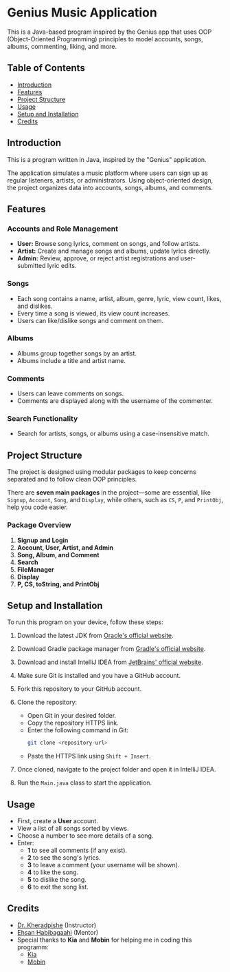 # Genius Music Application

This is a Java-based program inspired by the Genius app that uses OOP (Object-Oriented Programming) principles to model accounts, songs, albums, commenting, liking, and more.

## Table of Contents

- [Introduction](#introduction)
- [Features](#features)
- [Project Structure](#project-structure)
- [Usage](#usage)
- [Setup and Installation](#setup-and-installation)
- [Credits](#credits)

## Introduction

This is a program written in Java, inspired by the "Genius" application.

The application simulates a music platform where users can sign up as regular listeners, artists, or administrators. Using object-oriented design, the project organizes data into accounts, songs, albums, and comments.

## Features

### **Accounts and Role Management**
- **User:** Browse song lyrics, comment on songs, and follow artists.
- **Artist:** Create and manage songs and albums, update lyrics directly.
- **Admin:** Review, approve, or reject artist registrations and user-submitted lyric edits.

### **Songs**
- Each song contains a name, artist, album, genre, lyric, view count, likes, and dislikes.
- Every time a song is viewed, its view count increases.
- Users can like/dislike songs and comment on them.

### **Albums**
- Albums group together songs by an artist.
- Albums include a title and artist name.

### **Comments**
- Users can leave comments on songs.
- Comments are displayed along with the username of the commenter.

### **Search Functionality**
- Search for artists, songs, or albums using a case-insensitive match.

## Project Structure

The project is designed using modular packages to keep concerns separated and to follow clean OOP principles.

There are **seven main packages** in the project—some are essential, like `Signup`, `Account`, `Song`, and `Display`, while others, such as `CS`, `P`, and `PrintObj`, help you code easier.

### **Package Overview**
1. **Signup and Login**
2. **Account, User, Artist, and Admin**
3. **Song, Album, and Comment**
4. **Search**
5. **FileManager**
6. **Display**
7. **P, CS, toString, and PrintObj**

## Setup and Installation

To run this program on your device, follow these steps:

1. Download the latest JDK from [Oracle's official website](https://www.oracle.com/java/technologies/downloads/).
2. Download Gradle package manager from [Gradle's official website](https://gradle.org/install/).
3. Download and install IntelliJ IDEA from [JetBrains' official website](https://www.jetbrains.com/idea/download/?section=windows).
4. Make sure Git is installed and you have a GitHub account.
5. Fork this repository to your GitHub account.
6. Clone the repository:
   - Open Git in your desired folder.
   - Copy the repository HTTPS link.
   - Enter the following command in Git:
     ```bash
     git clone <repository-url>
     ```
   - Paste the HTTPS link using `Shift + Insert`.

7. Once cloned, navigate to the project folder and open it in IntelliJ IDEA.
8. Run the `Main.java` class to start the application.

## Usage

- First, create a **User** account.
- View a list of all songs sorted by views.
- Choose a number to see more details of a song.
- Enter:
  - **1** to see all comments (if any exist).
  - **2** to see the song's lyrics.
  - **3** to leave a comment (your username will be shown).
  - **4** to like the song.
  - **5** to dislike the song.
  - **6** to exit the song list.

## Credits

- [Dr. Kheradpishe](https://github.com/SRKH) (Instructor)
- [Ehsan Habibagaahi](https://github.com/Ehsan-Habibagahi) (Mentor)
- Special thanks to **Kia** and **Mobin** for helping me in coding this programm:
  - [Kia](https://github.com/kia8506)
  - [Mobin](https://github.com/fermow)
